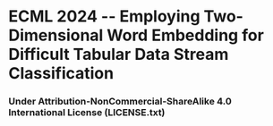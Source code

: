 # ECML 2024 -- Employing Two-Dimensional Word Embedding for Difficult Tabular Data Stream Classification

### Under Attribution-NonCommercial-ShareAlike 4.0 International License (LICENSE.txt)